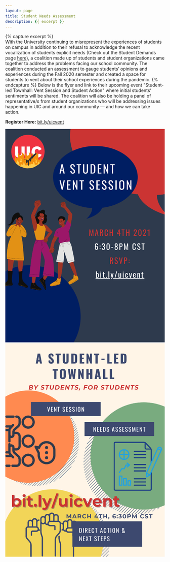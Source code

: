```yaml
---
layout: page
title: Student Needs Assessment
description: {{ excerpt }}
---
```

{% capture excerpt %}  
With the University continuing to misrepresent the experiences of students on campus in addition to their refusal to acknowledge the recent vocalization of students explicit needs (Check out the Student Demands page [here](https://dragondebt.com/student-demands/)), a coalition made up of students and student organizations came together to address the problems facing our school community. The coalition conducted an assessment to gauge students’ opinions and experiences during the Fall 2020 semester and created a space for students to vent about their school experiences during the pandemic.
{% endcapture %}
Below is the flyer and link to their upcoming event "Student-led Townhall: Vent Session and Student Action" where initial students’ sentiments will be shared. The coalition will also be holding a panel of representative/s from student organizations who will be addressing issues happening in UIC and around our community — and how we can take action.

**Register Here:** [bit.ly/uicvent](https://bit.ly/uicvent)

![Vent Session Dark](/public/images/shares/vent-session-dark.png#center) ![Vent Session Light](/public/images/shares/vent-session-light.png#center)

